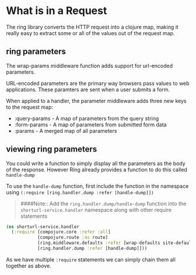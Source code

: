 # What is in a Request

The ring library converts the HTTP request into a clojure map, making it really easy to extract some or all of the values out of the request map.

## ring parameters

The wrap-params middleware function adds support for url-encoded parameters.

URL-encoded parameters are the primary way browsers pass values to web applications. These paramters are sent when a user submits a form.

When applied to a handler, the parameter middleware adds three new keys to the request map:

* :query-params - A map of parameters from the query string
* :form-params - A map of parameters from submitted form data
* :params - A merged map of all parameters

## viewing ring parameters

You could write a function to simply display all the parameters as the body of the response.  However Ring already provides a function to do this called `handle-dump`

To use the `handle-dump` function, first include the function in the namespace using `(:require [ring.handler.dump :refer [handle-dump]])`

> ####Note:: Add the `ring.handler.dump/handle-dump` function into the `shorturl-service.handler` namespace along with other require statements

```clojure
(ns shorturl-service.handler
  (:require [compojure.core :refer :all]
            [compojure.route :as route]
            [ring.middleware.defaults :refer [wrap-defaults site-defaults]]
            [ring.handler.dump :refer [handle-dump]]))
```

As we have multiple `:require` statements we can simply chain them all together as above.
